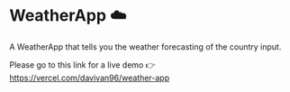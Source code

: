 # WeatherApp :cloud:

A WeatherApp that tells you the weather forecasting of the country input. 

Please go to this link for a live demo :point_right: https://vercel.com/davivan96/weather-app
